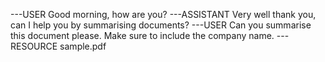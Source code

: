 ---USER
Good morning, how are you?
---ASSISTANT
Very well thank you, can I help you by summarising documents?
---USER
Can you summarise this document please. Make sure to include the company name.
---RESOURCE
sample.pdf
